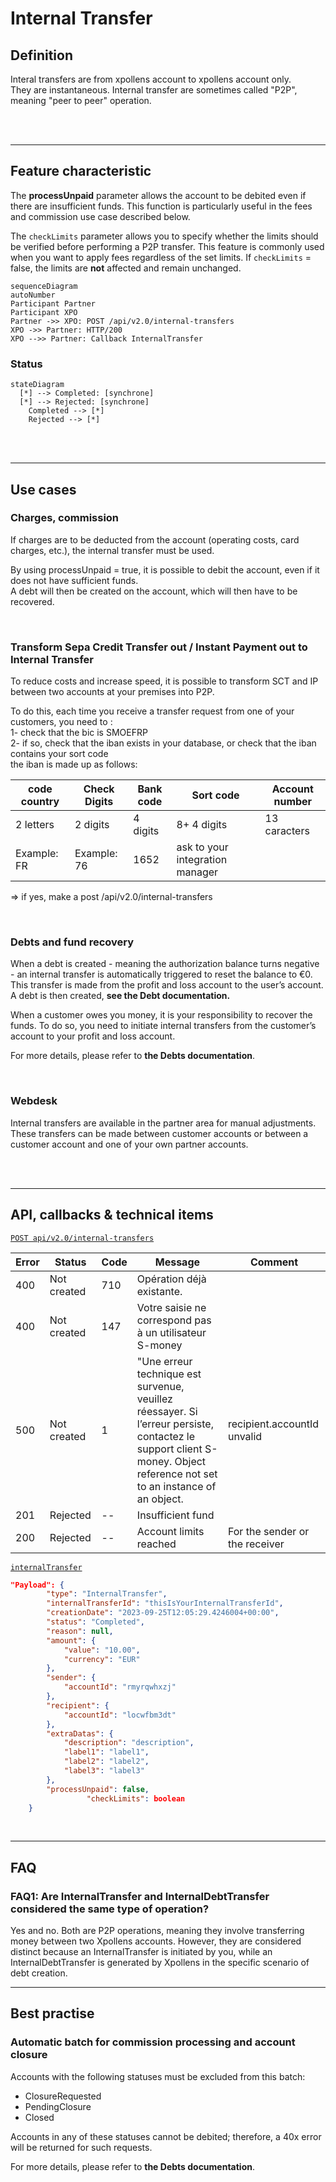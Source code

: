 # Internal Transfer

## Definition

Interal transfers are from xpollens account to xpollens account only.  
They are instantaneous.
Internal transfer are sometimes called "P2P", meaning "peer to peer"  operation.

<br/> 
<br/> 

* * *
## Feature characteristic

The **processUnpaid** parameter allows the account to be debited even if there are insufficient funds. This function is particularly useful in the fees and commission use case described below.


The  `checkLimits`  parameter allows you to specify whether the limits should be verified before performing a P2P transfer. This feature is commonly used when you want to apply fees regardless of the set limits. If  `checkLimits`  = false, the limits are **not** affected and remain unchanged.


```mermaid
sequenceDiagram
autoNumber
Participant Partner
Participant XPO
Partner ->> XPO: POST /api/v2.0/internal-transfers
XPO ->> Partner: HTTP/200
XPO -->> Partner: Callback InternalTransfer
```



### Status
```mermaid
stateDiagram
  [*] --> Completed: [synchrone]
  [*] --> Rejected: [synchrone]
	Completed --> [*]
	Rejected --> [*]
```


<br/> 
<br/> 

* * *

## Use cases

### Charges, commission

If charges are to be deducted from the account (operating costs, card charges, etc.), the internal transfer must be used.

By using processUnpaid = true, it is possible to debit the account, even if it does not have sufficient funds.  
A debt will then be created on the account, which will then have to be recovered.

<br/> 

### Transform Sepa Credit Transfer out / Instant Payment out to Internal Transfer

To reduce costs and increase speed, it is possible to transform SCT and IP between two accounts at your premises into P2P.

To do this, each time you receive a transfer request from one of your customers, you need to :  
1- check that the bic is SMOEFRP  
2- if so, check that the iban exists in your database, or check that the iban contains your sort code  
the iban is made up as follows: 

| code country | Check Digits | Bank code | Sort code | Account number |
| --- | --- | --- | --- | --- |
| 2 letters | 2 digits | 4 digits | 8+ 4 digits | 13 caracters |
| Example: FR | Example: 76 | 1652 | ask to your integration manager |     |

\=> if yes, make a post /api/v2.0/internal-transfers

<br/> 

### Debts and fund recovery

When a debt is created - meaning the authorization balance turns negative - an internal transfer is automatically triggered to reset the balance to €0. This transfer is made from the profit and loss account to the user’s account. 
A debt is then created, **see the Debt documentation.**


When a customer owes you money, it is your responsibility to recover the funds. To do so, you need to initiate internal transfers from the customer’s account to your profit and loss account.

For more details, please refer to **the Debts documentation**.

<br/> 

### Webdesk

Internal transfers are available in the partner area for manual adjustments. These transfers can be made between customer accounts or between a customer account and one of your own partner accounts.

 <br/> 
 <br/> 

* * *

## API, callbacks & technical items

[`POST api/v2.0/internal-transfers`](https://docs.xpollens.com/api/TransferP2p#post-/api/v1.1/users/-userid-/payments)



| Error | Status | Code | Message | Comment | 
| --- | --- | --- | --- | --- |
| 400 | Not created | 710 | Opération déjà existante.| |
| 400 | Not created | 147 | Votre saisie ne correspond pas à un utilisateur S-money | |
| 500 | Not created | 1 | "Une erreur technique est survenue, veuillez réessayer. Si l’erreur persiste, contactez le support client S-money. Object reference not set to an instance of an object.| recipient.accountId unvalid |
| 201 | Rejected | -- | Insufficient fund | |
| 200 | Rejected | -- | Account limits reached | For the sender or the receiver |


[`internalTransfer`](https://docs.xpollens.com/api/TransferP2p#post-/api/v1.1/users/-userid-/payments)


```json
"Payload": {
        "type": "InternalTransfer",
        "internalTransferId": "thisIsYourInternalTransferId",
        "creationDate": "2023-09-25T12:05:29.4246004+00:00",
        "status": "Completed",
        "reason": null,
        "amount": {
            "value": "10.00",
            "currency": "EUR"
        },
        "sender": {
            "accountId": "rmyrqwhxzj"
        },
        "recipient": {
            "accountId": "locwfbm3dt"
        },
        "extraDatas": {
            "description": "description",
            "label1": "label1",
            "label2": "label2",
            "label3": "label3"
        },
        "processUnpaid": false,
				 "checkLimits": boolean
    }
```


 <br/> 

* * *
## FAQ
### FAQ1: Are InternalTransfer and InternalDebtTransfer considered the same type of operation?
Yes and no.
Both are P2P operations, meaning they involve transferring money between two Xpollens accounts. 
However, they are considered distinct because an InternalTransfer is initiated by you, while an InternalDebtTransfer is generated by Xpollens in the specific scenario of debt creation.


* * *
## Best practise
### Automatic batch for commission processing and account closure
Accounts with the following statuses must be excluded from this batch:

- ClosureRequested
- PendingClosure
- Closed

Accounts in any of these statuses cannot be debited; therefore, a 40x error will be returned for such requests.

For more details, please refer to **the Debts documentation**.






